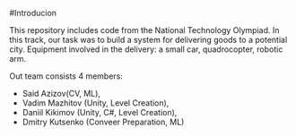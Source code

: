 #Introducion

This repository includes code from the National Technology Olympiad. 
In this track, our task was to build a system for delivering goods to a potential city. 
Equipment involved in the delivery: a small car, quadrocopter, robotic arm.

Out team consists 4 members:
  * Said Azizov(CV, ML),
  * Vadim Mazhitov (Unity, Level Creation),
  * Daniil Kikimov (Unity, C#, Level Creation),
  * Dmitry Kutsenko (Conveer Preparation, ML)
